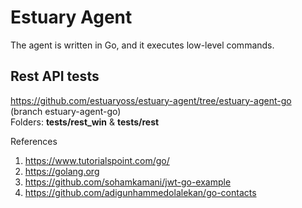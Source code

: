 # Estuary Agent

The agent is written in Go, and it executes low-level commands.

## Rest API tests

https://github.com/estuaryoss/estuary-agent/tree/estuary-agent-go (branch estuary-agent-go)    
Folders: **tests/rest_win** & **tests/rest**

References

1. https://www.tutorialspoint.com/go/
2. https://golang.org
3. https://github.com/sohamkamani/jwt-go-example
4. https://github.com/adigunhammedolalekan/go-contacts
